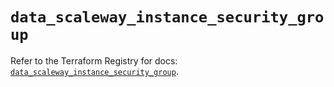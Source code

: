 # `data_scaleway_instance_security_group`

Refer to the Terraform Registry for docs: [`data_scaleway_instance_security_group`](https://registry.terraform.io/providers/scaleway/scaleway/2.53.0/docs/data-sources/instance_security_group).
